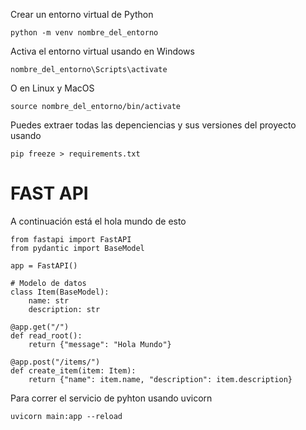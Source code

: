 Crear un entorno virtual de Python
```
python -m venv nombre_del_entorno
```

Activa el entorno virtual usando en Windows
```
nombre_del_entorno\Scripts\activate
```

O en Linux y MacOS
```
source nombre_del_entorno/bin/activate
```

Puedes extraer todas las depenciencias y sus versiones del proyecto usando
```
pip freeze > requirements.txt
```

# FAST API

A continuación está el hola mundo de esto
```
from fastapi import FastAPI
from pydantic import BaseModel

app = FastAPI()

# Modelo de datos
class Item(BaseModel):
    name: str
    description: str

@app.get("/")
def read_root():
    return {"message": "Hola Mundo"}

@app.post("/items/")
def create_item(item: Item):
    return {"name": item.name, "description": item.description}

```

Para correr el servicio de pyhton usando uvicorn
```
uvicorn main:app --reload
```

